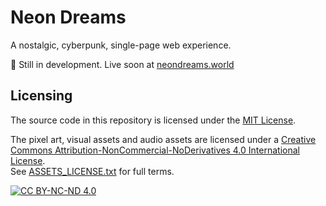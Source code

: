 # Neon Dreams

A nostalgic, cyberpunk, single-page web experience.

🚧 Still in development. Live soon at [neondreams.world](https://neondreams.world)

## Licensing

The source code in this repository is licensed under the [MIT License](LICENSE).

The pixel art, visual assets and audio assets are licensed under a [Creative Commons Attribution-NonCommercial-NoDerivatives 4.0 International License](https://creativecommons.org/licenses/by-nc-nd/4.0/).  
See [ASSETS_LICENSE.txt](ASSETS_LICENSE.txt) for full terms.

[![CC BY-NC-ND 4.0](https://licensebuttons.net/l/by-nc-nd/4.0/88x31.png)](https://creativecommons.org/licenses/by-nc-nd/4.0/)
